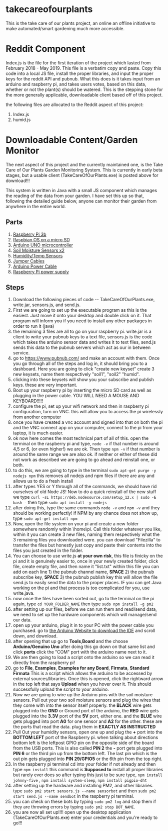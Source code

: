 # takecareofourplants

This is the take care of our plants project, an online an offline initiative to make automated/smart gardening much more accessible. 

# Reddit Component 

Index.js is the file for the first iteration of the project which lasted from February 2018 - May 2019. This file is a verbatim copy and paste. Copy this code into a local JS file, install the proper libraries, and input the proper keys for the reddit API and pubnub. What this does is it takes input from an arduino and raspberry pi, and takes users votes, based on this data, whether or not the plant(s) should be watered. This is the stepping stone for the more generally applicable, downloadable client based off of this project. 

the following files are allocated to the Reddit aspect of this project:
1) Index.js 
2) humid.js

# Downloadable Content/Garden Monitor

The next aspect of this project and the currently maintained one, is the Take Care of Our Plants Garden Monitoring System. This is currently in early beta stages, but a usable client (TakeCareOfOurPlants.exe) is posted above for download!!! 

This system is written in Java with a small JS component which manages the reading of the data from your garden. I have set this up so that, following the detailed guide below, anyone can monitor their garden from anywhere in the entire world. 

## Parts

1) [Raspberry Pi 3b](https://www.amazon.com/Raspberry-Pi-RASPBERRYPI3-MODB-1GB-Model-Motherboard/dp/B01N13X8V1/ref=sr_1_1_sspa?keywords=raspberry%2Bpi%2B3b&qid=1557795341&s=gateway&sr=8-1-spons&th=1)
2) [Raspbian OS on a micro SD](https://www.amazon.com/LoveRPi-Raspbian-MicroSD-Raspberry-8GB/dp/B017JKJEAU/ref=sr_1_1_sspa?keywords=micro+sd+card+8gb&qid=1557795387&s=gateway&sr=8-1-spons&psc=1)
3) [Arduino UNO microcontroller](https://www.amazon.com/Arduino-A000066-ARDUINO-UNO-R3/dp/B008GRTSV6/ref=sr_1_3?keywords=arduino+uno&qid=1557795434&s=gateway&sr=8-3)
4) [Soil Moisture Sensors x2](https://www.amazon.com/DFROBOT-Gravity-Capacitive-Corrosion-Resistant/dp/B01GHY0N4K/ref=sxts_sxwds-bia?keywords=dfrobot+soil+moisture&pd_rd_i=B01GHY0N4K&pd_rd_r=b0176d9b-4998-4f0d-8a48-b9b9501ad932&pd_rd_w=o8ZmZ&pd_rd_wg=aZlw2&pf_rd_p=f0479f98-a32d-45cd-9c12-7aaced42b1ec&pf_rd_r=KVE41CMEZ3ZXZ25PY2EK&qid=1557795487&s=gateway) 
5) [Humidity/Temp Sensors](https://www.amazon.com/HiLetgo-Temperature-Humidity-Arduino-Raspberry/dp/B01DKC2GQ0/ref=sr_1_3?keywords=dht11&qid=1557795511&s=gateway&sr=8-3)
6) [Jumper Cables](https://www.amazon.com/Elegoo-EL-CP-004-Multicolored-Breadboard-arduino/dp/B01EV70C78/ref=sr_1_1_sspa?keywords=arduino+cable&qid=1557795532&s=gateway&sr=8-1-spons&psc=1)
7) [Arduino Power Cable](https://www.amazon.com/AmazonBasics-USB-2-0-Cable-Male/dp/B00NH11KIK/ref=sr_1_3?keywords=arduino+cable&qid=1557795549&s=gateway&sr=8-3)
8) [Raspberry Pi power supply](https://www.amazon.com/CanaKit-Raspberry-Supply-Adapter-Listed/dp/B00MARDJZ4/ref=sr_1_4?keywords=raspberry+pi+power+cable&qid=1557795598&s=gateway&sr=8-4)

## Steps 

  1. Download the following pieces of code -- TakeCareOfOurPlants.exe, write.jar, sensors.js, and send.js. 
  2. First we are going to set up the executable program as this is the easiest. Just move it onto your desktop and double click on it. That program will inform you if you need to install any other packages in order to run it (java)
  3. the remaining 3 files are all to go on your raspberry pi. write.jar is a client to write your pubnub keys to a text file, sensors.js is the code which takes the arduino sensor data and writes it to text files, send.js sends this data to the pubnub servers which act as our in between service. 
  4. go to https://www.pubnub.com/ and make an account with them. Once you go through all of the steps and log in, it should bring you to a dashboard. Here you are going to click "create new keyset" create 3 new keysets, name them respectively "soil1", "soil2" "humid".
  5. clicking into these keysets will show you your subscribe and publish keys. these are very important. 
  6. Boot up your raspberry pi by inserting the micro SD card as well as plugging in the power cable. YOU WILL NEED A MOUSE AND KEYBOARD!!!!!
  7. configure the pi, set up your wifi network and then in raspberry pi configuration, turn on VNC. this will allow you to access the pi wirelessly from another computer
  8. once you have created a vnc account and signed into that on both the pi and the VNC connect app on your computer, connect to the pi from your laptop, it is much easier.
  9. ok now here comes the most technical part of all of this. open the terminal on the raspberry pi and type, `node -v` if that number is around 4,5 or 6, (or even higher!) we are ok. Then type `npm -v` if that number is around the same range we are also ok. if neither or either of these did not work as described we are going to go ahead and reinstall one, or both. 
  10. to do this, we are going to type in the terminal `sudo apt-get purge -y nodejs npm` this removes all nodejs and npm files if there are any and allows us to do a fresh install
  11. after types YES or Y through all of the commands, we should have rid ourselves of old Node JS! Now to do a quick reinstall of the new stuff we type `curl -sL https://deb.nodesource.com/setup_12.x | sudo -E bash -` then type `sudo apt install -y nodejs`
  12. after doing this, type the same commands `node -v` and `npm -v` and they should be working perfectly! if NPM by any chance does not show up, type `sudo apt-get install npm`
  13. Now, open the file system on your pi and create a new folder somewhere randomly within \home\pi. Call this folder whatever you like, within it you can create 3 new files, naming them respectively what the 3 remaining files you downloaded were. you can download "Filezilla" to transfer the files but honestly just copy and paste their contents into the files you just created in the folder. 
  14. You can choose to use write.js **at your own risk**, this file is finicky on the pi and it is genuinely easier to, once in your newly created folder, click file, create empty file, and then name it "list.txt" within this file you can add on each line 1) the pubnub channel name, **SPACE** 2) the pubnub subscribe key, **SPACE** 3) the pubnub publish key this will allow the file send.js to easily send the data to the proper places. IF you can get Java working on the pi and that process is too complicated for you, use write.java. 
  15. now once the files have been sorted out, go to the terminal on the pi again, type `cd YOUR_FOLDER_NAME` then type `sudo npm install -g pm2`
  16. after setting up our files, before we can run them and read/send data, we need to set up the hardware components which will manage/send our data. 
  17. open up your arduino, plug it in to your PC with the power cable you purchased. go to [the Arduino Website to download the IDE](https://www.arduino.cc/en/Main/Software) and scroll down, and download. 
  18. after opening that up go to **Tools**,**Board** and the choose **Arduino/Genuino Uno** after doing this go down on that same list and click **ports** click the "COM" port with the arduino name next to it. 
  19. We are then going to load a script onto the arduino so we can read it directly from the raspberry pi! 
  20. go to **File**, **Examples**, **Examples for any Board**, **Firmata**, **Standard Firmata** This is a script which allows the arduino to be accessed by external sources/libraries. Once this is opened, click the rightward arrow in the top left that says **Upload** when you hover over it. This should successfully upload the script to your arduino. 
  21. Now we are going to wire up the Arduino pins with the soil moisture sensors. Pull out your two soil moisture sensors and plug the wires that they come with into the sensor itself properly. the **BLACK** wire gets plugged into the **GND** or Ground port of the arduino, the **RED** wire gets plugged into the **3.3V** port of the **5V** port, either one. and the **BLUE** wire gets plugged into port **A0** for one sensor and **A2** for the other. these are the ports that read the data. plug them in **EXACTLY AS INSTRUCTED**
  22. Pull Out your humidity sensors, open one up and plug the **+** port into the **BOTTOM LEFT** port of the Raspberry pi. when talking about directions bottom left is the leftpost GPIO pin on the opposite side of the board from the USB ports. This is also called **PIN 2** the **-** port gets plugged into **PIN 6** or the third pin up from the bottom left. The last pin which is the out pin gets plugged into **PIN 29/GPIO5** or the 6th pin from the top right. 
  23. In the raspberry pi terminal cd into your folder if not already and then type `npm install` this command is __Supposed to__ install all proper libraries but rarely ever does so after typing this just to be sure type, `npm install johnny-five` , `npm install system-sleep`, `npm install pigpio-dht`
  24. after setting up the hardware and installing PM2, and other libraries. type `sudo pm2 start sensors.js --name sensorbot` and then `sudo pm2 start send.js --name sendbot` in the raspberry pi terminal. 
  25. you can check on these bots by typing `sudo pm2 log` and stop them if they are throwing errors by typing `sudo pm2 stop BOT_NAME`.
  26. you are now all set up!!!! open up the desktop application (TakeCareOfOurPlants.exe) enter your credentials and you're ready to go!!!
